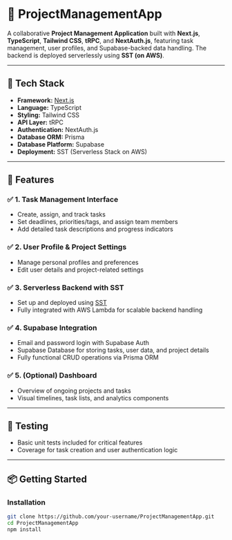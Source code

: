 # 📁 ProjectManagementApp

A collaborative **Project Management Application** built with **Next.js**, **TypeScript**, **Tailwind CSS**, **tRPC**, and **NextAuth.js**, featuring task management, user profiles, and Supabase-backed data handling. The backend is deployed serverlessly using **SST (on AWS)**.

---

## 🔧 Tech Stack

- **Framework:** [Next.js](https://nextjs.org/)
- **Language:** TypeScript
- **Styling:** Tailwind CSS
- **API Layer:** tRPC
- **Authentication:** NextAuth.js
- **Database ORM:** Prisma
- **Database Platform:** Supabase
- **Deployment:** SST (Serverless Stack on AWS)

---

## 🚀 Features

### ✅ 1. Task Management Interface
- Create, assign, and track tasks
- Set deadlines, priorities/tags, and assign team members
- Add detailed task descriptions and progress indicators

### ✅ 2. User Profile & Project Settings
- Manage personal profiles and preferences
- Edit user details and project-related settings

### ✅ 3. Serverless Backend with SST
- Set up and deployed using [SST](https://sst.dev/)
- Fully integrated with AWS Lambda for scalable backend handling

### ✅ 4. Supabase Integration
- Email and password login with Supabase Auth
- Supabase Database for storing tasks, user data, and project details
- Fully functional CRUD operations via Prisma ORM

### ✅ 5. (Optional) Dashboard
- Overview of ongoing projects and tasks
- Visual timelines, task lists, and analytics components

---

## 🧪 Testing

- Basic unit tests included for critical features
- Coverage for task creation and user authentication logic

---

## 📦 Getting Started

### Installation

```bash
git clone https://github.com/your-username/ProjectManagementApp.git
cd ProjectManagementApp
npm install
